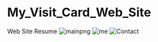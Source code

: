 # My_Visit_Card_Web_Site
Web Site Resume 
![mainpng](https://user-images.githubusercontent.com/65918950/151619258-6af7382f-5805-4473-9015-d1ffd47e87d3.png)
![me](https://user-images.githubusercontent.com/65918950/151619290-fab5a24f-8a8e-492c-9131-83b2b0f4caeb.png)
![Contact](https://user-images.githubusercontent.com/65918950/151619298-53aa5780-70f3-4506-8204-a58533e9b302.png)

